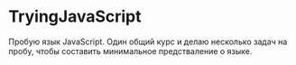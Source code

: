 # TryingJavaScript
Пробую язык JavaScript.
Один общий курс и делаю несколько задач на пробу, чтобы составить минимальное предстваление о языке.
